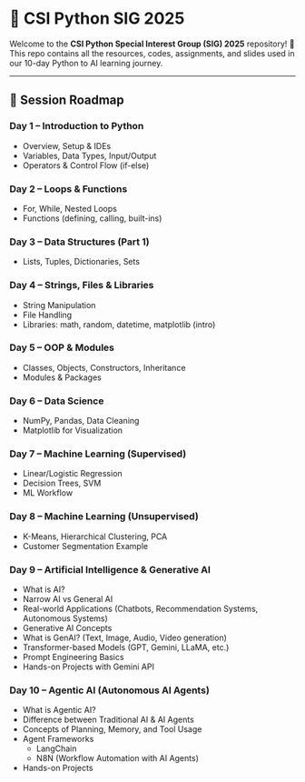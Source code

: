 # 🚀 CSI Python SIG 2025

Welcome to the **CSI Python Special Interest Group (SIG) 2025** repository! 🎉  
This repo contains all the resources, codes, assignments, and slides used in our 10-day Python to AI learning journey.

---

## 📅 Session Roadmap

### **Day 1 – Introduction to Python**
- Overview, Setup & IDEs
- Variables, Data Types, Input/Output
- Operators & Control Flow (if-else)

### **Day 2 – Loops & Functions**
- For, While, Nested Loops
- Functions (defining, calling, built-ins)

### **Day 3 – Data Structures (Part 1)**
- Lists, Tuples, Dictionaries, Sets

### **Day 4 – Strings, Files & Libraries**
- String Manipulation
- File Handling
- Libraries: math, random, datetime, matplotlib (intro)

### **Day 5 – OOP & Modules**
- Classes, Objects, Constructors, Inheritance
- Modules & Packages

### **Day 6 – Data Science**
- NumPy, Pandas, Data Cleaning
- Matplotlib for Visualization

### **Day 7 – Machine Learning (Supervised)**
- Linear/Logistic Regression
- Decision Trees, SVM
- ML Workflow

### **Day 8 – Machine Learning (Unsupervised)**
- K-Means, Hierarchical Clustering, PCA
- Customer Segmentation Example

### **Day 9 – Artificial Intelligence & Generative AI**
- What is AI?  
- Narrow AI vs General AI  
- Real-world Applications (Chatbots, Recommendation Systems, Autonomous Systems)  
- Generative AI Concepts  
- What is GenAI? (Text, Image, Audio, Video generation)  
- Transformer-based Models (GPT, Gemini, LLaMA, etc.)  
- Prompt Engineering Basics  
- Hands-on Projects with Gemini API  

### **Day 10 – Agentic AI (Autonomous AI Agents)**
- What is Agentic AI?  
- Difference between Traditional AI & AI Agents  
- Concepts of Planning, Memory, and Tool Usage  
- Agent Frameworks  
  - LangChain  
  - N8N (Workflow Automation with AI Agents)  
- Hands-on Projects  
